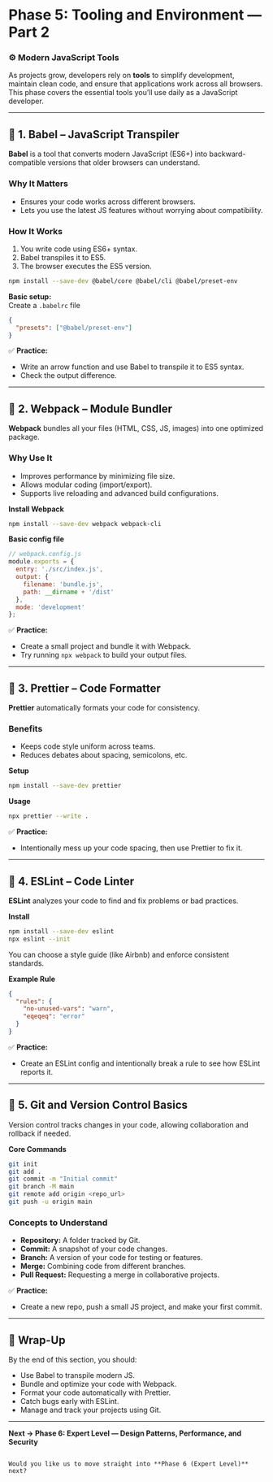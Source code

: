 # Phase 5: Tooling and Environment — Part 2  
### ⚙️ Modern JavaScript Tools

As projects grow, developers rely on **tools** to simplify development, maintain clean code, and ensure that applications work across all browsers.  
This phase covers the essential tools you’ll use daily as a JavaScript developer.

---

## 🧠 1. Babel – JavaScript Transpiler

**Babel** is a tool that converts modern JavaScript (ES6+) into backward-compatible versions that older browsers can understand.

### Why It Matters
- Ensures your code works across different browsers.  
- Lets you use the latest JS features without worrying about compatibility.  

### How It Works
1. You write code using ES6+ syntax.  
2. Babel transpiles it to ES5.  
3. The browser executes the ES5 version.

```bash
npm install --save-dev @babel/core @babel/cli @babel/preset-env
```

**Basic setup:**  
Create a `.babelrc` file
```json
{
  "presets": ["@babel/preset-env"]
}
```

✅ **Practice:**
- Write an arrow function and use Babel to transpile it to ES5 syntax.  
- Check the output difference.

---

## 🧩 2. Webpack – Module Bundler

**Webpack** bundles all your files (HTML, CSS, JS, images) into one optimized package.

### Why Use It
- Improves performance by minimizing file size.  
- Allows modular coding (import/export).  
- Supports live reloading and advanced build configurations.

**Install Webpack**
```bash
npm install --save-dev webpack webpack-cli
```

**Basic config file**
```js
// webpack.config.js
module.exports = {
  entry: './src/index.js',
  output: {
    filename: 'bundle.js',
    path: __dirname + '/dist'
  },
  mode: 'development'
};
```

✅ **Practice:**
- Create a small project and bundle it with Webpack.  
- Try running `npx webpack` to build your output files.

---

## 🧹 3. Prettier – Code Formatter

**Prettier** automatically formats your code for consistency.

### Benefits
- Keeps code style uniform across teams.  
- Reduces debates about spacing, semicolons, etc.  

**Setup**
```bash
npm install --save-dev prettier
```

**Usage**
```bash
npx prettier --write .
```

✅ **Practice:**
- Intentionally mess up your code spacing, then use Prettier to fix it.

---

## 🧭 4. ESLint – Code Linter

**ESLint** analyzes your code to find and fix problems or bad practices.

**Install**
```bash
npm install --save-dev eslint
npx eslint --init
```

You can choose a style guide (like Airbnb) and enforce consistent standards.

**Example Rule**
```json
{
  "rules": {
    "no-unused-vars": "warn",
    "eqeqeq": "error"
  }
}
```

✅ **Practice:**
- Create an ESLint config and intentionally break a rule to see how ESLint reports it.

---

## 🔄 5. Git and Version Control Basics

Version control tracks changes in your code, allowing collaboration and rollback if needed.

**Core Commands**
```bash
git init
git add .
git commit -m "Initial commit"
git branch -M main
git remote add origin <repo_url>
git push -u origin main
```

### Concepts to Understand
- **Repository:** A folder tracked by Git.  
- **Commit:** A snapshot of your code changes.  
- **Branch:** A version of your code for testing or features.  
- **Merge:** Combining code from different branches.  
- **Pull Request:** Requesting a merge in collaborative projects.

✅ **Practice:**
- Create a new repo, push a small JS project, and make your first commit.

---

## 🎯 Wrap-Up

By the end of this section, you should:
- Use Babel to transpile modern JS.  
- Bundle and optimize your code with Webpack.  
- Format your code automatically with Prettier.  
- Catch bugs early with ESLint.  
- Manage and track your projects using Git.

---

**Next → Phase 6: Expert Level — Design Patterns, Performance, and Security**
````

Would you like us to move straight into **Phase 6 (Expert Level)** next?
